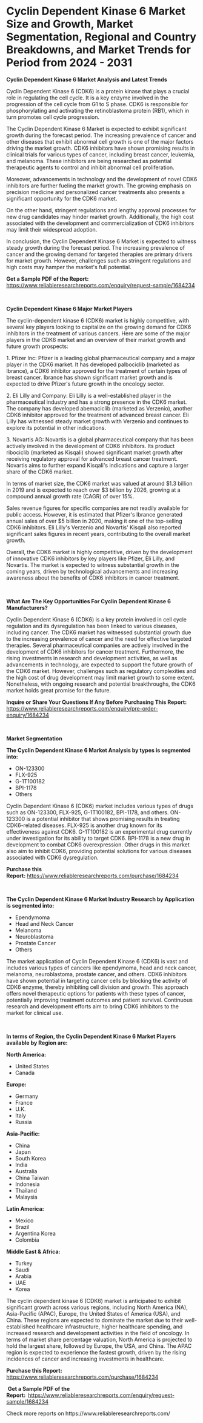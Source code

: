 <p><h1>Cyclin Dependent Kinase 6 Market Size and Growth, Market Segmentation, Regional and Country Breakdowns, and Market Trends for Period from 2024 -  2031</h1></p><p><strong>Cyclin Dependent Kinase 6 Market Analysis and Latest Trends</strong></p>
<p><p>Cyclin Dependent Kinase 6 (CDK6) is a protein kinase that plays a crucial role in regulating the cell cycle. It is a key enzyme involved in the progression of the cell cycle from G1 to S phase. CDK6 is responsible for phosphorylating and activating the retinoblastoma protein (RB1), which in turn promotes cell cycle progression.</p><p>The Cyclin Dependent Kinase 6 Market is expected to exhibit significant growth during the forecast period. The increasing prevalence of cancer and other diseases that exhibit abnormal cell growth is one of the major factors driving the market growth. CDK6 inhibitors have shown promising results in clinical trials for various types of cancer, including breast cancer, leukemia, and melanoma. These inhibitors are being researched as potential therapeutic agents to control and inhibit abnormal cell proliferation.</p><p>Moreover, advancements in technology and the development of novel CDK6 inhibitors are further fueling the market growth. The growing emphasis on precision medicine and personalized cancer treatments also presents a significant opportunity for the CDK6 market.</p><p>On the other hand, stringent regulations and lengthy approval processes for new drug candidates may hinder market growth. Additionally, the high cost associated with the development and commercialization of CDK6 inhibitors may limit their widespread adoption.</p><p>In conclusion, the Cyclin Dependent Kinase 6 Market is expected to witness steady growth during the forecast period. The increasing prevalence of cancer and the growing demand for targeted therapies are primary drivers for market growth. However, challenges such as stringent regulations and high costs may hamper the market's full potential.</p></p>
<p><strong>Get a Sample PDF of the Report:&nbsp;</strong> <a href="https://www.reliableresearchreports.com/enquiry/request-sample/1684234">https://www.reliableresearchreports.com/enquiry/request-sample/1684234</a></p>
<p>&nbsp;</p>
<p><strong>Cyclin Dependent Kinase 6 Major Market Players</strong></p>
<p><p>The cyclin-dependent kinase 6 (CDK6) market is highly competitive, with several key players looking to capitalize on the growing demand for CDK6 inhibitors in the treatment of various cancers. Here are some of the major players in the CDK6 market and an overview of their market growth and future growth prospects:</p><p>1. Pfizer Inc: Pfizer is a leading global pharmaceutical company and a major player in the CDK6 market. It has developed palbociclib (marketed as Ibrance), a CDK6 inhibitor approved for the treatment of certain types of breast cancer. Ibrance has shown significant market growth and is expected to drive Pfizer's future growth in the oncology sector.</p><p>2. Eli Lilly and Company: Eli Lilly is a well-established player in the pharmaceutical industry and has a strong presence in the CDK6 market. The company has developed abemaciclib (marketed as Verzenio), another CDK6 inhibitor approved for the treatment of advanced breast cancer. Eli Lilly has witnessed steady market growth with Verzenio and continues to explore its potential in other indications.</p><p>3. Novartis AG: Novartis is a global pharmaceutical company that has been actively involved in the development of CDK6 inhibitors. Its product ribociclib (marketed as Kisqali) showed significant market growth after receiving regulatory approval for advanced breast cancer treatment. Novartis aims to further expand Kisqali's indications and capture a larger share of the CDK6 market.</p><p>In terms of market size, the CDK6 market was valued at around $1.3 billion in 2019 and is expected to reach over $3 billion by 2026, growing at a compound annual growth rate (CAGR) of over 15%.</p><p>Sales revenue figures for specific companies are not readily available for public access. However, it is estimated that Pfizer's Ibrance generated annual sales of over $5 billion in 2020, making it one of the top-selling CDK6 inhibitors. Eli Lilly's Verzenio and Novartis' Kisqali also reported significant sales figures in recent years, contributing to the overall market growth.</p><p>Overall, the CDK6 market is highly competitive, driven by the development of innovative CDK6 inhibitors by key players like Pfizer, Eli Lilly, and Novartis. The market is expected to witness substantial growth in the coming years, driven by technological advancements and increasing awareness about the benefits of CDK6 inhibitors in cancer treatment.</p></p>
<p>&nbsp;</p>
<p><strong>What Are The Key Opportunities For Cyclin Dependent Kinase 6 Manufacturers?</strong></p>
<p><p>Cyclin Dependent Kinase 6 (CDK6) is a key protein involved in cell cycle regulation and its dysregulation has been linked to various diseases, including cancer. The CDK6 market has witnessed substantial growth due to the increasing prevalence of cancer and the need for effective targeted therapies. Several pharmaceutical companies are actively involved in the development of CDK6 inhibitors for cancer treatment. Furthermore, the rising investments in research and development activities, as well as advancements in technology, are expected to support the future growth of the CDK6 market. However, challenges such as regulatory complexities and the high cost of drug development may limit market growth to some extent. Nonetheless, with ongoing research and potential breakthroughs, the CDK6 market holds great promise for the future.</p></p>
<p><strong>Inquire or Share Your Questions If Any Before Purchasing This Report:</strong> <a href="https://www.reliableresearchreports.com/enquiry/pre-order-enquiry/1684234">https://www.reliableresearchreports.com/enquiry/pre-order-enquiry/1684234</a></p>
<p>&nbsp;</p>
<p><strong>Market Segmentation</strong></p>
<p><strong>The Cyclin Dependent Kinase 6 Market Analysis by types is segmented into:</strong></p>
<p><ul><li>ON-123300</li><li>FLX-925</li><li>G-1T100182</li><li>BPI-1178</li><li>Others</li></ul></p>
<p><p>Cyclin Dependent Kinase 6 (CDK6) market includes various types of drugs such as ON-123300, FLX-925, G-1T100182, BPI-1178, and others. ON-123300 is a potential inhibitor that shows promising results in treating CDK6-related diseases. FLX-925 is another drug known for its effectiveness against CDK6. G-1T100182 is an experimental drug currently under investigation for its ability to target CDK6. BPI-1178 is a new drug in development to combat CDK6 overexpression. Other drugs in this market also aim to inhibit CDK6, providing potential solutions for various diseases associated with CDK6 dysregulation.</p></p>
<p><strong>Purchase this Report:&nbsp;</strong><a href="https://www.reliableresearchreports.com/purchase/1684234">https://www.reliableresearchreports.com/purchase/1684234</a></p>
<p>&nbsp;</p>
<p><strong>The Cyclin Dependent Kinase 6 Market Industry Research by Application is segmented into:</strong></p>
<p><ul><li>Ependymoma</li><li>Head and Neck Cancer</li><li>Melanoma</li><li>Neuroblastoma</li><li>Prostate Cancer</li><li>Others</li></ul></p>
<p><p>The market application of Cyclin Dependent Kinase 6 (CDK6) is vast and includes various types of cancers like ependymoma, head and neck cancer, melanoma, neuroblastoma, prostate cancer, and others. CDK6 inhibitors have shown potential in targeting cancer cells by blocking the activity of CDK6 enzyme, thereby inhibiting cell division and growth. This approach offers novel therapeutic options for patients with these types of cancer, potentially improving treatment outcomes and patient survival. Continuous research and development efforts aim to bring CDK6 inhibitors to the market for clinical use.</p></p>
<p>&nbsp;</p>
<p><strong>In terms of Region, the Cyclin Dependent Kinase 6 Market Players available by Region are:</strong></p>
<p>
    <p> <strong> North America: </strong>
        <ul>
            <li>United States</li>
            <li>Canada</li>
        </ul>
        </p> 
    <p> <strong> Europe: </strong>
        <ul>
            <li>Germany</li>
            <li>France</li>
            <li>U.K.</li>
            <li>Italy</li>
            <li>Russia</li>
        </ul>
        </p> 
    <p> <strong> Asia-Pacific: </strong>
        <ul>
            <li>China</li>
            <li>Japan</li>
            <li>South Korea</li>
            <li>India</li>
            <li>Australia</li>
            <li>China Taiwan</li>
            <li>Indonesia</li>
            <li>Thailand</li>
            <li>Malaysia</li>
        </ul>
        </p> 
    <p> <strong> Latin America: </strong>
        <ul>
            <li>Mexico</li>
            <li>Brazil</li>
            <li>Argentina Korea</li>
            <li>Colombia</li>
        </ul>
        </p> 
    <p> <strong> Middle East & Africa: </strong>
        <ul>
            <li>Turkey</li>
            <li>Saudi</li>
            <li>Arabia</li>
            <li>UAE</li>
            <li>Korea</li>
        </ul>
    </p>
    </p>
<p><p>The cyclin dependent kinase 6 (CDK6) market is anticipated to exhibit significant growth across various regions, including North America (NA), Asia-Pacific (APAC), Europe, the United States of America (USA), and China. These regions are expected to dominate the market due to their well-established healthcare infrastructure, higher healthcare spending, and increased research and development activities in the field of oncology. In terms of market share percentage valuation, North America is projected to hold the largest share, followed by Europe, the USA, and China. The APAC region is expected to experience the fastest growth, driven by the rising incidences of cancer and increasing investments in healthcare.</p></p>
<p><strong>Purchase this Report: </strong><a href="https://www.reliableresearchreports.com/purchase/1684234">https://www.reliableresearchreports.com/purchase/1684234</a></p>
<p>&nbsp;<strong>Get a Sample PDF of the Report:&nbsp;&nbsp;</strong><a href="https://www.reliableresearchreports.com/enquiry/request-sample/1684234">https://www.reliableresearchreports.com/enquiry/request-sample/1684234</a></p>
<p><strong></strong></p>
<p>Check more reports on https://www.reliableresearchreports.com/</p>